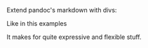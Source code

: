 Extend pandoc's markdown with divs:

<div class="example">
Like in this examples
</div>

It makes for quite expressive and flexible stuff.

